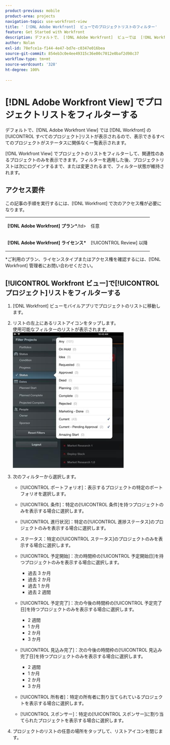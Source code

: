 ```yaml
---
product-previous: mobile
product-area: projects
navigation-topic: use-workfront-view
title: ' [!DNL Adobe Workfront]  ビューでのプロジェクトリストのフィルター'
feature: Get Started with Workfront
description: デフォルトで、 [!DNL Adobe Workfront]  ビューでは  [!DNL Workfront] の[!UICONTROL すべてのプロジェクト]リストが表示されるので、表示できるすべてのプロジェクトがステータスに関係なく一覧表示されます。
author: Nolan
exl-id: 78efce1a-f144-4e47-bd7e-c0347e016bea
source-git-commit: 854eb3c0e4ee49315c36e00c7012e0baf2d98c37
workflow-type: tm+mt
source-wordcount: '328'
ht-degree: 100%

---
```


# [!DNL Adobe Workfront View] でプロジェクトリストをフィルターする

デフォルトで、[!DNL Adobe Workfront View] では [!DNL Workfront] の[!UICONTROL すべてのプロジェクト]リストが表示されるので、表示できるすべてのプロジェクトがステータスに関係なく一覧表示されます。

[!DNL Workfront View] でプロジェクトのリストをフィルターして、関連性のあるプロジェクトのみを表示できます。フィルターを適用した後、プロジェクトリストは次にログインするまで、または変更されるまで、フィルター状態が維持されます。

## アクセス要件

この記事の手順を実行するには、[!DNL Workfront] で次のアクセス権が必要になります。

<table style="table-layout:auto"> 
 <col> 
 </col> 
 <col> 
 </col> 
 <tbody> 
  <tr> 
   <td role="rowheader"><strong>[!DNL Adobe Workfront] プラン*</strong>/td&gt; 
   <td> <p>任意</p> </td> 
  </tr> 
  <tr> 
   <td role="rowheader"><strong>[!DNL Adobe Workfront] ライセンス*</strong></td> 
   <td> <p>[!UICONTROL Review] 以降</p> </td> 
  </tr> 
 </tbody> 
</table>

&#42;ご利用のプラン、ライセンスタイプまたはアクセス権を確認するには、[!DNL Workfront] 管理者にお問い合わせください。

## [!UICONTROL Workfront ビュー]で[!UICONTROL プロジェクト]リストをフィルターする

1. [!DNL Workfront] ビューモバイルアプリでプロジェクトのリストに移動します。
1. リストの左上にあるリストアイコンをタップします。\
   使用可能なフィルターのリストが表示されます。\
   ![WF_View_filters_050621.jpg](assets/wf-view-filters-050621-350x427.jpg)

1. 次のフィルターから選択します。

   * [!UICONTROL ポートフォリオ]：表示するプロジェクトの特定のポートフォリオを選択します。
   * [!UICONTROL 条件]：特定の[!UICONTROL 条件]を持つプロジェクトのみを表示する場合に選択します。
   * [!UICONTROL 進行状況]：特定の[!UICONTROL 進捗ステータス]のプロジェクトのみを表示する場合に選択します。
   * ステータス：特定の[!UICONTROL ステータス]のプロジェクトのみを表示する場合に選択します。
   * [!UICONTROL 予定開始]：次の時間枠の[!UICONTROL 予定開始日]を持つプロジェクトのみを表示する場合に選択します。

      * 過去 3 か月
      * 過去 2 か月
      * 過去 1 か月
      * 過去 2 週間
   * [!UICONTROL 予定完了]：次の今後の時間枠の[!UICONTROL 予定完了日]を持つプロジェクトのみを表示する場合に選択します。

      * 2 週間
      * 1 か月
      * 2 か月
      * 3 か月
   * [!UICONTROL 見込み完了]：次の今後の時間枠の[!UICONTROL 見込み完了日]を持つプロジェクトのみを表示する場合に選択します。

      * 2 週間
      * 1 か月
      * 2 か月
      * 3 か月
   * [!UICONTROL 所有者]：特定の所有者に割り当てられているプロジェクトを表示する場合に選択します。
   * [!UICONTROL スポンサー]：特定の[!UICONTROL スポンサー]に割り当てられたプロジェクトを表示する場合に選択します。




1. プロジェクトのリストの任意の場所をタップして、リストアイコンを閉じます。
